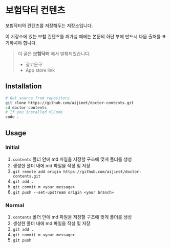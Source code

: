 # 보험닥터 컨텐츠
보험닥터의 컨텐츠를 저장해두는 저장소입니다.

이 저장소에 있는 보험 컨텐츠를 퍼가실 때에는 본문의 하단 부에 반드시 다음 출처를 표기하셔야 합니다.

> 이 글은 **보험닥터** 에서 발췌되었습니다.
>  - 광고문구
>  - App store link

## Installation

```bash
# Get source from repository
git clone https://github.com/aijinet/doctor-contents.git
cd doctor-contents
# If you installed VSCode
code .
```

## Usage
### Initial
1. `contents` 폴더 안에 md 파일을 저장할 구조에 맞게 폴더를 생성
2. 생성한 폴더 내에 md 파일을 작성 및 저장
3. `git remote add origin https://github.com/aijinet/doctor-contents.git`
4. `git add .`
5. `git commit m <your message>`
6. `git push --set-upstream origin <your branch>`

### Normal
1. `contents` 폴더 안에 md 파일을 저장할 구조에 맞게 폴더를 생성
2. 생성한 폴더 내에 md 파일을 작성 및 저장
3. `git add .`
4. `git commit m <your message>`
5. `git push`